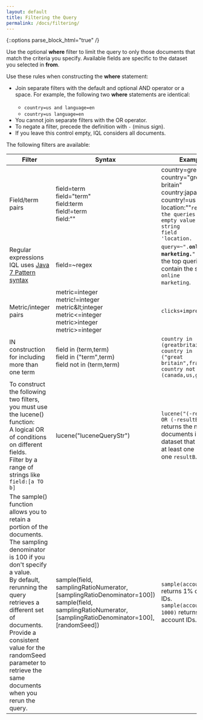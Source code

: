 ```yaml
---
layout: default
title: Filtering the Query
permalink: /docs/filtering/
---
```


{::options parse_block_html="true" /}

Use the optional <strong>where</strong> filter to limit the query to only those documents that match the criteria you specify. Available fields are specific to the dataset you selected in <strong>from</strong>. 

Use these rules when constructing the <strong>where</strong> statement:



<ul>
  <li>Join separate filters with the default and optional AND operator or a space. For example, the following two <strong>where</strong> statements are identical: <br><br>
    <ul>
      <li><code>country=us and language=en</code></li>
      <li><code>country=us language=en</code></li>
    </ul>
  </li>
  <li>You cannot join separate filters with the OR operator.</li>
  <li>To negate a filter, precede the definition with <code>-</code> (minus sign).</li>
  <li>If you leave this control empty, IQL considers all documents.</li>
</ul>


<p>The following filters are available:</p>

<div class="table-wrapper">

|Filter|Syntax|Examples|
|------|------|--------|
|Field/term pairs|field=term<br>field="term"<br>field:term<br>field!=term<br>field:""| country=greatbritain<br>country="great britain"<br>country:japan<br>country!=us <br>location:""<code>returns the queries with an empty value for the string field</code><br><code>'location.</code>|
|Regular expressions<br>IQL uses <a href="http://docs.oracle.com/javase/7/docs/api/java/util/regex/Pattern.html">Java 7 Pattern syntax</a>|field=~regex| <code>query=~".<strong>online marketing.</strong>"</code> returns the top queries that contain the substring <code>online marketing</code>.|
|Metric/integer pairs|metric=integer<br>metric!=integer<br>metric\&lt;integer<br>metric&lt;=integer<br>metric&gt;integer<br>metric&gt;=integer|<code>clicks+impressions&gt;5</code>|
|IN construction for including more than one term|field in (term,term)<br>field in ("term",term) <br>field not in (term,term)|<code>country in (greatbritain,france)</code><br><code>country in ("great britain",france)</code><br><code>country not in (canada,us,germany)</code>|
|To construct the following two filters, you must use the lucene() function: <br> A logical OR of conditions on different fields. <br> Filter by a range of strings like <code>field:[a TO b]</code>|lucene("luceneQueryStr")|<code>lucene("(-resultA:0) OR (-resultB:0)")</code> returns the number of documents in the dataset that result in at least one <code>resultA</code> or one <code>resultB</code>.|
|The sample() function allows you to retain a portion of the documents. The sampling denominator is 100 if you don't specify a value. <br>By default, rerunning the query retrieves a different set of documents. Provide a consistent value for the randomSeed parameter to retrieve the same documents when you rerun the query.|sample(field, samplingRatioNumerator, [samplingRatioDenominator=100])<br>sample(field, samplingRatioNumerator, [samplingRatioDenominator=100], [randomSeed])|<code>sample(accountid, 1)</code> returns 1% of account IDs.<br> <code>sample(accountid, 1, 1000)</code> returns .1% of account IDs.|

</div>


